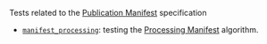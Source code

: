 Tests related to the [Publication Manifest](https://www.w3.org/TR/pub-manifest/) specification

- [`manifest_processing`](./manifest_processing): testing the [Processing Manifest](https://www.w3.org/TR/pub-manifest/#manifest-processing) algorithm.
